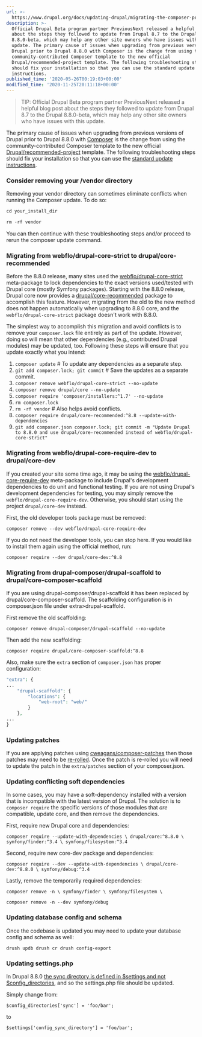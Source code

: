 ```yaml
---
url: >-
  https://www.drupal.org/docs/updating-drupal/migrating-the-composer-project-for-drupal-earlier-than-880
description: >-
  Official Drupal Beta program partner PreviousNext released a helpful blog post
  about the steps they followed to update from Drupal 8.7 to the Drupal
  8.8.0-beta, which may help any other site owners who have issues with this
  update. The primary cause of issues when upgrading from previous versions of
  Drupal prior to Drupal 8.8.0 with Composer is the change from using the
  community-contributed Composer template to the new official
  Drupal/recommended-project template. The following troubleshooting steps
  should fix your installation so that you can use the standard update
  instructions.
published_time: '2020-05-26T00:19:03+00:00'
modified_time: '2020-11-25T20:11:18+00:00'
---
```

<!-- note-tip -->
> TIP: Official Drupal Beta program partner PreviousNext released a helpful blog post about the steps they followed to update from Drupal 8.7 to the Drupal 8.8.0-beta, which may help any other site owners who have issues with this update.

The primary cause of issues when upgrading from previous versions of Drupal prior to Drupal 8.8.0 with [Composer](https://www.drupal.org/docs/develop/using-composer/using-composer-with-drupal) is the change from using the community-contributed Composer template to the new official [Drupal/recommended-project](http://github.com/drupal/recommended-project) template. The following troubleshooting steps should fix your installation so that you can use the [standard update instructions](/docs/updating-drupal/update-drupal-core-via-composer).

### Consider removing your /vendor directory

Removing your vendor directory can sometimes eliminate conflicts when running the Composer update. To do so:

```php
cd your_install_dir

rm -rf vendor
```

You can then continue with these troubleshooting steps and/or proceed to rerun the composer update command.

### Migrating from webflo/drupal-core-strict to drupal/core-recommended

Before the 8.8.0 release, many sites used the [webflo/drupal-core-strict](https://github.com/webflo/drupal-core-strict) meta-package to lock dependencies to the exact versions used/tested with Drupal core (mostly Symfony packages). Starting with the 8.8.0 release, Drupal core now provides a [drupal/core-recommended](https://packagist.org/packages/drupal/core-recommended) package to accomplish this feature. However, migrating from the old to the new method does not happen automatically when upgrading to 8.8.0 core, and the `webflo/drupal-core-strict` package doesn't work with 8.8.0.

The simplest way to accomplish this migration and avoid conflicts is to remove your `composer.lock` file entirely as part of the update. However, doing so will mean that other dependencies (e.g., contributed Drupal modules) may be updated, too. Following these steps will ensure that you update exactly what you intend:

1. `composer update` \# To update any dependencies as a separate step.
2. `git add composer.lock; git commit` \# Save the updates as a separate commit.
3. `composer remove webflo/drupal-core-strict --no-update`
4. `composer remove drupal/core --no-update`
5. `composer require 'composer/installers:^1.7' --no-update`
6. `rm composer.lock`
7. `rm -rf vendor` \# Also helps avoid conflicts.
8. `composer require drupal/core-recommended:^8.8 --update-with-dependencies`
9. `git add composer.json composer.lock; git commit -m "Update Drupal to 8.8.0 and use drupal/core-recommended instead of webflo/drupal-core-strict"`

### Migrating from webflo/drupal-core-require-dev to drupal/core-dev

If you created your site some time ago, it may be using the [webflo/drupal-core-require-dev](https://github.com/webflo/drupal-core-require-dev) meta-package to include Drupal's development dependencies to do unit and functional testing. If you are not using Drupal's development dependencies for testing, you may simply remove the `webflo/drupal-core-require-dev`. Otherwise, you should start using the project `drupal/core-dev` instead.

First, the old developer tools package must be removed:

`composer remove --dev webflo/drupal-core-require-dev`

If you do not need the developer tools, you can stop here. If you would like to install them again using the official method, run:

`composer require --dev drupal/core-dev:^8.8`

### Migrating from drupal-composer/drupal-scaffold to drupal/core-composer-scaffold

If you are using drupal-composer/drupal-scaffold it has been replaced by drupal/core-composer-scaffold. The scaffolding configuration is in composer.json file under extra>drupal-scaffold. 

First remove the old scaffolding:

`composer remove drupal-composer/drupal-scaffold --no-update`

Then add the new scaffolding:

`composer require drupal/core-composer-scaffold:^8.8`

Also, make sure the `extra` section of `composer.json` has proper configuration:

```php
"extra": {
...
    "drupal-scaffold": {
        "locations": {
            "web-root": "web/"
        }
    },
...
}
```

### Updating patches

If you are applying patches using [cweagans/composer-patches](https://github.com/cweagans/composer-patches) then those patches may need to be [re-rolled](https://www.drupal.org/patch/reroll). Once the patch is re-rolled you will need to update the patch in the `extra/patches` section of your composer.json.

### Updating conflicting soft dependencies

In some cases, you may have a soft-dependency installed with a version that is incompatible with the latest version of Drupal. The solution is to `composer require` the specific versions of those modules that _are_ compatible, update core, and then remove the dependencies.

First, require new Drupal core and dependencies:

`composer require --update-with-dependencies \ drupal/core:^8.8.0 \ symfony/finder:^3.4 \ symfony/filesystem:^3.4`

Second, require new core-dev package and dependencies:

`composer require --dev --update-with-dependencies \ drupal/core-dev:^8.8.0 \ symfony/debug:^3.4 `

Lastly, remove the temporarily required dependencies:

`composer remove -n \ symfony/finder \ symfony/filesystem \`

`composer remove -n --dev symfony/debug`

### Updating database config and schema

Once the codebase is updated you may need to update your database config and schema as well:

`drush updb drush cr drush config-export`

### Updating settings.php

In Drupal 8.8.0 [the sync directory is defined in $settings and not $config\_directories](https://www.drupal.org/node/3018145), and so the settings.php file should be updated.

Simply change from:

`$config_directories['sync'] = 'foo/bar';`

to

`$settings['config_sync_directory'] = 'foo/bar';`